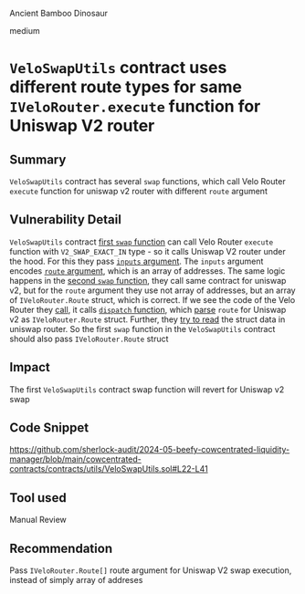Ancient Bamboo Dinosaur

medium

# `VeloSwapUtils` contract uses different route types for same `IVeloRouter.execute` function for Uniswap V2 router

## Summary
`VeloSwapUtils` contract has several `swap` functions, which call Velo Router `execute` function for uniswap v2 router with different `route` argument

## Vulnerability Detail
`VeloSwapUtils` contract [first `swap` function](https://github.com/sherlock-audit/2024-05-beefy-cowcentrated-liquidity-manager/blob/main/cowcentrated-contracts/contracts/utils/VeloSwapUtils.sol#L22-L41) can call Velo Router `execute` function with `V2_SWAP_EXACT_IN` type - so it calls Uniswap V2 router under the hood. For this they pass [`inputs` argument](https://github.com/sherlock-audit/2024-05-beefy-cowcentrated-liquidity-manager/blob/main/cowcentrated-contracts/contracts/utils/VeloSwapUtils.sol#L39). The `inputs` argument encodes [`route` argument](https://github.com/sherlock-audit/2024-05-beefy-cowcentrated-liquidity-manager/blob/main/cowcentrated-contracts/contracts/utils/VeloSwapUtils.sol#L35), which is an array of addresses. 
The same logic happens in the [second `swap` function](https://github.com/sherlock-audit/2024-05-beefy-cowcentrated-liquidity-manager/blob/main/cowcentrated-contracts/contracts/utils/VeloSwapUtils.sol#L44-L54), they call same contract for uniswap v2, but for the `route` argument they use not array of addresses, but an array of `IVeloRouter.Route`  struct, which is correct. 
If we see the code of the Velo Router they [call](https://github.com/velodrome-finance/universal-router/blob/d6e73715651420c85b3d20da3e58427d1dad1cf1/contracts/UniversalRouter.sol#L41), it calls [`dispatch` function](https://github.com/velodrome-finance/universal-router/blob/d6e73715651420c85b3d20da3e58427d1dad1cf1/contracts/base/Dispatcher.sol#L35),  which [parse](https://github.com/velodrome-finance/universal-router/blob/d6e73715651420c85b3d20da3e58427d1dad1cf1/contracts/base/Dispatcher.sol#L131-L141) `route` for Uniswap v2 as `IVeloRouter.Route` struct. Further, they [try to read](https://github.com/velodrome-finance/universal-router/blob/d6e73715651420c85b3d20da3e58427d1dad1cf1/contracts/modules/uniswap/v2/V2SwapRouter.sol#L67) the struct data in uniswap router. 
So the first `swap` function in the `VeloSwapUtils` contract should also pass `IVeloRouter.Route` struct

## Impact
The first `VeloSwapUtils` contract swap function will revert for Uniswap v2 swap

## Code Snippet
https://github.com/sherlock-audit/2024-05-beefy-cowcentrated-liquidity-manager/blob/main/cowcentrated-contracts/contracts/utils/VeloSwapUtils.sol#L22-L41

## Tool used

Manual Review

## Recommendation
Pass `IVeloRouter.Route[]` route argument for Uniswap V2 swap execution, instead of simply array of addreses
